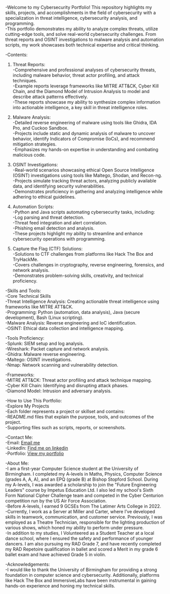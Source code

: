-Welcome to my Cybersecurity Portfolio! This repository highlights my skills, projects, and accomplishments in the field of cybersecurity with a specialization in threat intelligence, cybersecurity analysis, and programming.  
  -This portfolio demonstrates my ability to analyze complex threats, utilize cutting-edge tools, and solve real-world cybersecurity challenges. From threat reports and OSINT investigations to malware analysis and automation scripts, my work showcases both technical expertise and critical thinking.

-Contents:
  1. Threat Reports:  
    -Comprehensive and professional analyses of cybersecurity threats, including malware behavior, threat actor profiling, and attack techniques.  
    -Example reports leverage frameworks like MITRE ATT&CK, Cyber Kill Chain, and the Diamond Model of Intrusion Analysis to model and describe attack patterns effectively.  
    -These reports showcase my ability to synthesize complex information into actionable intelligence, a key skill in threat intelligence roles.  
  
  2. Malware Analysis:  
    -Detailed reverse engineering of malware using tools like Ghidra, IDA Pro, and Cuckoo Sandbox.  
    -Projects include static and dynamic analysis of malware to uncover behavior, identify Indicators of Compromise (IoCs), and recommend mitigation strategies.  
    -Emphasizes my hands-on expertise in understanding and combating malicious code.  
  
  3. OSINT Investigations:  
    -Real-world scenarios showcasing ethical Open Source Intelligence (OSINT) investigations using tools like Maltego, Shodan, and Recon-ng.  
    -Projects simulate tracking threat actors, analyzing publicly available data, and identifying security vulnerabilities.  
    -Demonstrates proficiency in gathering and analyzing intelligence while adhering to ethical guidelines.  
  
  4. Automation Scripts:  
    -Python and Java scripts automating cybersecurity tasks, including:  
    -Log parsing and threat detection.  
    -Threat feed integration and alert correlation.  
    -Phishing email detection and analysis.  
    -These projects highlight my ability to streamline and enhance cybersecurity operations with programming.  
  
  5. Capture the Flag (CTF) Solutions:  
    -Solutions to CTF challenges from platforms like Hack The Box and TryHackMe.  
    -Covers challenges in cryptography, reverse engineering, forensics, and network analysis.  
    -Demonstrates problem-solving skills, creativity, and technical proficiency.  


-Skills and Tools:  
    -Core Technical Skills  
    -Threat Intelligence Analysis: Creating actionable threat intelligence using frameworks like MITRE ATT&CK.  
    -Programming: Python (automation, data analysis), Java (secure development), Bash (Linux scripting).  
    -Malware Analysis: Reverse engineering and IoC identification.  
    -OSINT: Ethical data collection and intelligence mapping.  

-Tools Proficiency:  
    -Splunk: SIEM setup and log analysis.  
    -Wireshark: Packet capture and network analysis.  
    -Ghidra: Malware reverse engineering.  
    -Maltego: OSINT investigations.  
    -Nmap: Network scanning and vulnerability detection.  

-Frameworks:  
    -MITRE ATT&CK: Threat actor profiling and attack technique mapping.  
    -Cyber Kill Chain: Identifying and disrupting attack phases.  
    -Diamond Model: Intrusion and adversary analysis.  


-How to Use This Portfolio:  
    -Explore My Projects  
    -Each folder represents a project or skillset and contains:  
    -README.md files that explain the purpose, tools, and outcomes of the project.  
    -Supporting files such as scripts, reports, or screenshots.  


-Contact Me:  
    -Email: [Email me](elliothardywork@gmail.com)  
    -LinkedIn: [Find me on linkedin](https://www.linkedin.com/in/elliot-anthony-hardy/)  
    -Portfolio: [View my portfolio](https://portfolio.elliothardy.com)  


-About Me:  
    -I am a first-year Computer Science student at the University of Birmingham. I completed my A-levels in Maths, Physics, Computer Science (grades A, A, A), and an EPQ (grade B) at Bishop Stopford School. During my A-levels, I was awarded a scholarship to join the "Future Engineering Leaders" course by Impetus Education Ltd. I also led my school's Sixth Form National Cipher Challenge team and competed in the Cyber Centurion competition run by the US Air Force Association.  
    -Before A-levels, I earned 9 GCSEs from The Latimer Arts College in 2022.  
  -Currently, I work as a Server at Miller and Carter, where I’ve developed skills in teamwork, communication, and customer service. Previously, I was employed as a Theatre Technician, responsible for the lighting production of various shows, which honed my ability to perform under pressure.  
    -In addition to my studies, I Volunteered as a Student Teacher at a local dance school, where I ensured the safety and performance of younger dancers. I am also pursuing my RAD Grade 7, and have recently completed my RAD Repetoire qualification in ballet and scored a Merit in my grade 6 ballet exam and have achieved Grade 5 in violin.  


-Acknowledgements:  
    -I would like to thank the University of Birmingham for providing a strong foundation in computer science and cybersecurity. Additionally, platforms like Hack The Box and ImmersiveLabs have been instrumental in gaining hands-on experience and honing my technical skills.  
